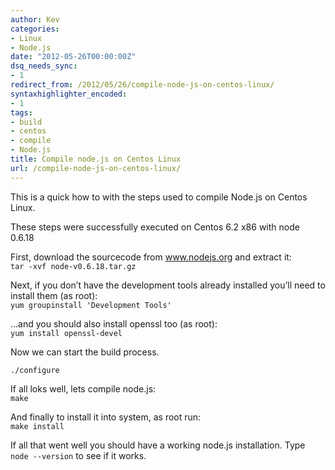 ```yaml
---
author: Kev
categories:
- Linux
- Node.js
date: "2012-05-26T00:00:00Z"
dsq_needs_sync:
- 1
redirect_from: /2012/05/26/compile-node-js-on-centos-linux/
syntaxhighlighter_encoded:
- 1
tags:
- build
- centos
- compile
- Node.js
title: Compile node.js on Centos Linux
url: /compile-node-js-on-centos-linux/
---
```

This is a quick how to with the steps used to compile Node.js on Centos Linux.

These steps were successfully executed on Centos 6.2 x86 with node 0.6.18  
<!--more-->

  
First, download the sourcecode from www.nodejs.org and extract it:  
`tar -xvf node-v0.6.18.tar.gz`

Next, if you don&#8217;t have the development tools already installed you&#8217;ll need to install them (as root):  
`yum groupinstall 'Development Tools'`

&#8230;and you should also install openssl too (as root):  
`yum install openssl-devel`

Now we can start the build process.

`./configure`

If all loks well, lets compile node.js:  
`make`

And finally to install it into system, as root run:  
`make install`

If all that went well you should have a working node.js installation. Type `node --version` to see if it works.